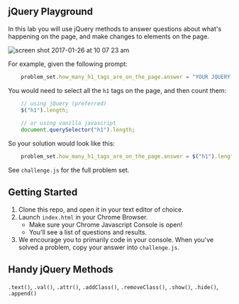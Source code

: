 ## jQuery Playground

In this lab you will use jQuery methods to answer questions about what's happening on the page, and make changes to elements on the page.

![screen shot 2017-01-26 at 10 07 23 am](https://cloud.githubusercontent.com/assets/1489337/22344041/4be2f7fe-e3af-11e6-81c4-bb528843e802.png)

For example, given the following prompt:

``` js
    problem_set.how_many_h1_tags_are_on_the_page.answer = "YOUR JQUERY GOES HERE";
```

You would need to select all the `h1` tags on the page, and then count them:

``` js
    // using jQuery (preferred)
    $("h1").length;
    
    // or using vanilla javascript
    document.querySelector("h1").length;
```

So your solution would look like this:

``` js
    problem_set.how_many_h1_tags_are_on_the_page.answer = $("h1").length;
```

See `challenge.js` for the full problem set.

## Getting Started
1. Clone this repo, and open it in your text editor of choice.
1. Launch `index.html` in your Chrome Browser.
    - Make sure your Chrome Javascript Console is open!
    - You'll see a list of questions and results.
1. We encourage you to primarily code in your console. When you've solved a problem, copy your answer into `challenge.js`.

## Handy jQuery Methods
`.text()`, `.val()`, `.attr()`, `.addClass()`, `.removeClass()`, `.show()`, `.hide()`, `.append()`

